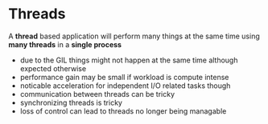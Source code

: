 # Threads

A **thread** based application will perform many things at the same time using **many threads** in a **single process**

- due to the GIL things might not happen at the same time although expected otherwise
- performance gain may be small if workload is compute intense
- noticable acceleration for independent I/O related tasks though
- communication between threads can be tricky
- synchronizing threads is tricky
- loss of control can lead to threads no longer being managable


